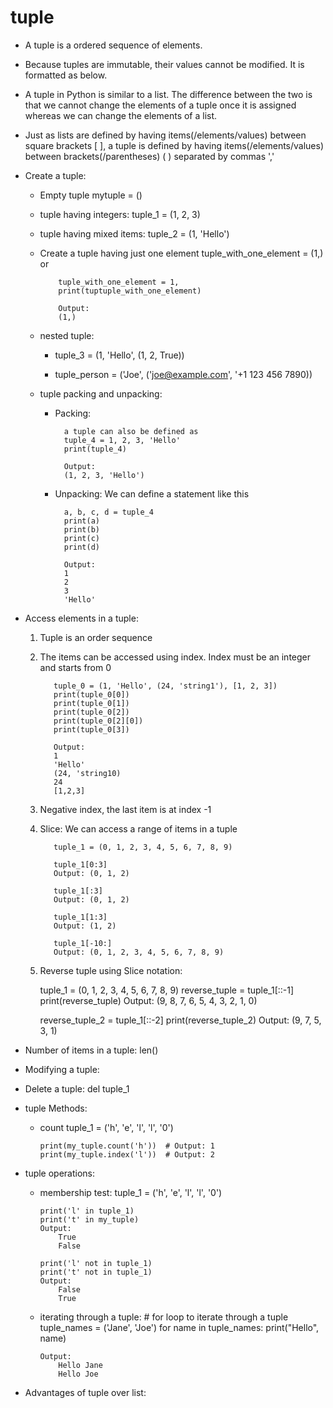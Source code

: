 # tuple 
* A tuple is a ordered sequence of elements. 
  
* Because tuples are immutable, their values cannot be modified. It is formatted as below.
  
* A tuple in Python is similar to a list. The difference between the two is that we cannot change the elements of a tuple once it is assigned whereas we can change the elements of a list.
  
* Just as lists are defined by having items(/elements/values) between square brackets [ ], a tuple is defined by having items(/elements/values) between brackets(/parentheses) ( ) separated by commas ','
  
* Create a tuple:
  * Empty tuple mytuple = ()
  
  * tuple having integers: tuple_1 = (1, 2, 3)
  
  * tuple having mixed items: tuple_2 = (1, 'Hello')
  
  * Create a tuple having just one element
            tuple_with_one_element = (1,) or

            tuple_with_one_element = 1,
            print(tuptuple_with_one_element)

            Output:
            (1,)

  * nested tuple: 
    * tuple_3 = (1, 'Hello', (1, 2, True))
  
    * tuple_person = ('Joe', ('joe@example.com', '+1 123 456 7890))
  
  * tuple packing and unpacking:
    * Packing: 
  
            a tuple can also be defined as 
            tuple_4 = 1, 2, 3, 'Hello'
            print(tuple_4) 
            
            Output:
            (1, 2, 3, 'Hello') 

    * Unpacking: We can define a statement like this 
  
            a, b, c, d = tuple_4
            print(a)
            print(b)
            print(c)
            print(d)
            
            Output:
            1
            2
            3
            'Hello'

* Access elements in a tuple:
  1. Tuple is an order sequence
   
  2. The items can be accessed using index. Index must be an integer and starts from 0
            
            tuple_0 = (1, 'Hello', (24, 'string1'), [1, 2, 3])
            print(tuple_0[0])
            print(tuple_0[1])
            print(tuple_0[2])
            print(tuple_0[2][0])
            print(tuple_0[3])

            Output:
            1
            'Hello'
            (24, 'string10)
            24
            [1,2,3]
          
  3. Negative index, the last item is at index -1
  
  4. Slice: We can access a range of items in a tuple
  
            tuple_1 = (0, 1, 2, 3, 4, 5, 6, 7, 8, 9)

            tuple_1[0:3]
            Output: (0, 1, 2)

            tuple_1[:3]
            Output: (0, 1, 2)

            tuple_1[1:3]
            Output: (1, 2)

            tuple_1[-10:]
            Output: (0, 1, 2, 3, 4, 5, 6, 7, 8, 9)

  5. Reverse tuple using Slice notation:
   
        tuple_1 = (0, 1, 2, 3, 4, 5, 6, 7, 8, 9)
        reverse_tuple = tuple_1[::-1]
        print(reverse_tuple)
        Output: (9, 8, 7, 6, 5, 4, 3, 2, 1, 0)

        reverse_tuple_2 = tuple_1[::-2]
        print(reverse_tuple_2)
        Output: (9, 7, 5, 3, 1)

* Number of items in a tuple: len()

* Modifying a tuple:

* Delete a tuple: del tuple_1

* tuple Methods:
  * count
        tuple_1 = ('h', 'e', 'l', 'l', '0')

        print(my_tuple.count('h'))  # Output: 1
        print(my_tuple.index('l'))  # Output: 2

* tuple operations:
  * membership test:
        tuple_1 = ('h', 'e', 'l', 'l', '0')
        
        print('l' in tuple_1)
        print('t' in my_tuple)
        Output:
            True
            False

        print('l' not in tuple_1)
        print('t' not in tuple_1)
        Output:
            False
            True

  * iterating through a tuple:
        # for loop to iterate through a tuple
        tuple_names = ('Jane', 'Joe')
        for name in tuple_names:
            print("Hello", name)
        
        Output:
            Hello Jane
            Hello Joe

* Advantages of tuple over list:
